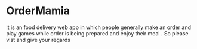# OrderMamia
 it is an   food delivery  web app in which people generally make an order and play games while order is being prepared and enjoy their meal . So please vist and give your regards
